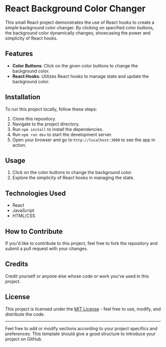 
# React Background Color Changer

This small React project demonstrates the use of React hooks to create a simple background color changer. By clicking on specified color buttons, the background color dynamically changes, showcasing the power and simplicity of React hooks.

## Features

- **Color Buttons**: Click on the given color buttons to change the background color.
- **React Hooks**: Utilizes React hooks to manage state and update the background color.


## Installation

To run this project locally, follow these steps:

1. Clone this repository.
2. Navigate to the project directory.
3. Run `npm install` to install the dependencies.
4. Run `npm run dev` to start the development server.
5. Open your browser and go to `http://localhost:3000` to see the app in action.

## Usage

1. Click on the color buttons to change the background color.
2. Explore the simplicity of React hooks in managing the state.

## Technologies Used

- React
- JavaScript
- HTML/CSS

## How to Contribute

If you'd like to contribute to this project, feel free to fork the repository and submit a pull request with your changes.

## Credits

Credit yourself or anyone else whose code or work you've used in this project.

## License

This project is licensed under the [MIT License](LICENSE) - feel free to use, modify, and distribute the code.

---

Feel free to add or modify sections according to your project specifics and preferences. This template should give a good structure to introduce your project on GitHub.
